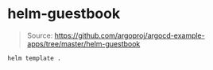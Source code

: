 # helm-guestbook

> Source: https://github.com/argoproj/argocd-example-apps/tree/master/helm-guestbook

```sh
helm template .
```